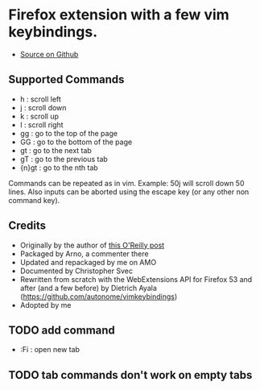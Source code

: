 # Firefox extension with a few vim keybindings.

* [Source on Github](https://github.com/autonome/vimkeybindings)

## Supported Commands

* h : scroll left
* j : scroll down
* k : scroll up
* l : scroll right
* gg : go to the top of the page
* GG : go to the bottom of the page
* gt : go to the next tab
* gT : go to the previous tab
* {n}gt : go to the nth tab

Commands can be repeated as in vim. Example: 50j will scroll down 50 lines.
Also inputs can be aborted using the escape key (or any other non command key).

## Credits

* Originally by the author of [this O'Reilly post](http://www.oreillynet.com/linux/blog/2006/04/firefox_with_vim_keybindings.html)
* Packaged by Arno, a commenter there
* Updated and repackaged by me on AMO
* Documented by Christopher Svec
* Rewritten from scratch with the WebExtensions API for Firefox 53 and after (and a few before) by Dietrich Ayala (https://github.com/autonome/vimkeybindings)
* Adopted by me

## TODO add command
* :Fi : open new tab
## TODO tab commands don't work on empty tabs

